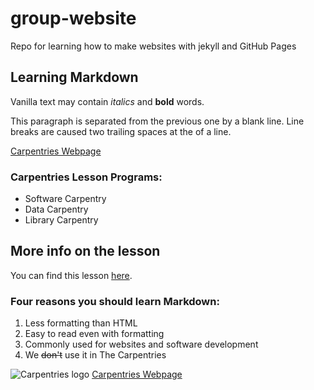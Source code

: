 # group-website

Repo for learning how to make websites with jekyll and GitHub Pages

## Learning Markdown

Vanilla text may contain *italics* and **bold** words.

This paragraph is separated from the previous one by a blank line.
Line breaks
are caused two trailing spaces at the of a line.

[Carpentries Webpage][carpentries]

### Carpentries Lesson Programs:
- Software Carpentry
- Data Carpentry
- Library Carpentry

## More info on the lesson

You can find this lesson [here](https://carpentries-incubator.github.io/jekyll-pages-novice/).

### Four reasons you should learn Markdown:

1. Less formatting than HTML
2. Easy to read even with formatting
3. Commonly used for websites and software development
4. We ~~don't~~ use it in The Carpentries

![Carpentries logo](https://github.com/carpentries/carpentries.org/blob/main/images/TheCarpentries-opengraph.png)
[Carpentries Webpage][carpentries]

[carpentries]: https://carpentries.org
